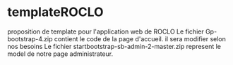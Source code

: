 # templateROCLO
proposition de template pour l'application web de ROCLO
Le fichier Gp-bootstrap-4.zip contient le code de la page d'accueil. il sera modifier selon nos besoins
Le fichier startbootstrap-sb-admin-2-master.zip represent le model de notre page administrateur.
